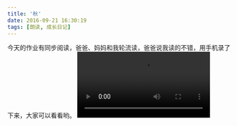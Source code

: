 ```yaml
---
title: '秋'
date: 2016-09-21 16:30:19
tags: [朗读, 成长日记]
---
```


今天的作业有同步阅读，爸爸、妈妈和我轮流读，爸爸说我读的不错，用手机录了下来，大家可以看看哟。 
<video controls="controls" src="http://sxaxbwg.org.cn/aixin/abcd/vedio/qiu.mp4">您的浏览器不支持 video 标签。 </video>